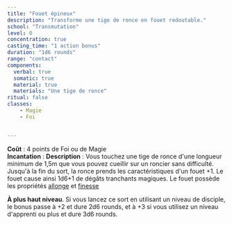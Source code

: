 ```yaml
---
title: "Fouet épineux"
description: "Transforme une tige de ronce en fouet redoutable."
school: "Transmutation"
level: 0
concentration: true
casting_time: "1 action bonus"
duration: "1d6 rounds"
range: "contact"
components:
  verbal: true
  somatic: true
  material: true
  materials: "Une tige de ronce"
ritual: false
classes:
    - Magie
    - Foi


---
```

**Coût** : 4 points de Foi ou de Magie  
**Incantation** : 
**Description** : Vous touchez une tige de ronce d'une longueur minimum de 1,5m que vous pouvez cueillir sur un roncier sans difficulté. Jusqu'à la fin du sort, la ronce prends les caractéristiques d'un fouet +1. Le fouet cause ainsi 1d6+1 de dégâts tranchants magiques. Le fouet possède les propriétés [allonge](/equipement/armes/#proprietes-des-armes) et [finesse](/equipement/armes/proprietes-des-armes)

**À plus haut niveau**. Si vous lancez ce sort en utilisant un niveau de disciple, le bonus passe à +2 et dure 2d6 rounds, et à +3 si vous utilisez un niveau d'apprenti ou plus et dure 3d6 rounds.
